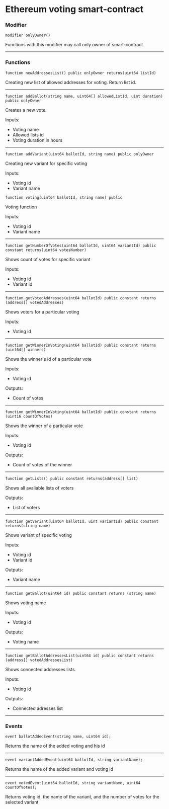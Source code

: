 # Еthereum voting smart-contract

### Modifier

```
modifier onlyOwner()
```

Functions with this modifier may call only owner of smart-contract

---

### Functions

```
function newAddressesList() public onlyOwner returns(uint64 listId)
```
Creating new list of allowed addresses for voting. Return list id.

---

```
function addBallot(string name, uint64[] allowedListId, uint duration) public onlyOwner
```

Creates a new vote.

Inputs:
* Voting name
* Allowed lists id
* Voting duration in hours


---

```
function addVariant(uint64 ballotId, string name) public onlyOwner
```

Creating new variant for specific voting

Inputs:
* Voting id
* Variant name

```
function voting(uint64 ballotId, string name) public
```

Voting function

Inputs:
* Voting id
* Variant name

---

```
function getNumberOfVotes(uint64 ballotId, uint64 variantId) public constant returns(uint64 votesNumber)
```

Shows count of votes for specific variant

Inputs:
* Voting id
* Variant id

---

```
function getVotedAddresses(uint64 ballotId) public constant returns (address[] votedAddresses)
```
Shows voters for a particular voting

Inputs:
* Voting id

---

```
function getWinnerInVoting(uint64 ballotId) public constant returns (uint64[] winners)
```
Shows the winner's id of a particular vote

Inputs:
* Voting id

Outputs:
* Count of votes

---

```
function getWinnerInVoting(uint64 ballotId) public constant returns (uint16 countOfVotes)
```
Shows the winner of a particular vote

Inputs:
* Voting id

Outputs:
* Count of votes of the winner

---

```
function getLists() public constant returns(address[] list)
```
Shows all avaliable lists of voters

Outputs:
* List of voters

---

```
function getVariant(uint64 ballotId, uint variantId) public constant returns(string name)
```
Shows variant of specific voting

Inputs:
* Voting id
* Variant id

Outputs:
* Variant name

---

```
function getBallot(uint64 id) public constant returns (string name)
```
Shows voting name

Inputs:
* Voting id

Outputs:
* Voting name

---


```
function getBallotAddressesList(uint64 id) public constant returns (address[] votedAddressesList)
```
Shows connected addresses lists

Inputs:
* Voting id

Outputs:
* Connected adresses list

---


### Events

```
event ballotAddedEvent(string name, uint64 id);
```

Returns the name of the added voting and his id

---

```
event variantAddedEvent(uint64 ballotId, string variantName);
```

Returns the name of the added variant and voting id


---

```
event votedEvent(uint64 ballotId, string variantName, uint64 countOfVotes);
```

Returns voting id, the name of the variant, and the number of votes for the selected variant
